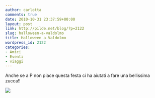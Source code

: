 ```yaml
---
author: carlotta
comments: true
date: 2010-10-31 23:37:59+00:00
layout: post
link: http://pilde.net/blog/?p=2122
slug: halloween-a-valdolmo
title: Halloween a Valdolmo
wordpress_id: 2122
categories:
- Amici
- Eventi
- viaggi
---
```


Anche se a P non piace questa festa ci ha aiutati a fare una bellissima zucca!!

![]({{baseurl}}/uploads/2010/11/halloween_blog1.jpg)



